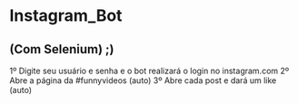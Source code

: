 # Instagram_Bot
## (Com Selenium) ;)

1º Digite seu usuário e senha e o bot realizará o login no instagram.com
2º Abre a página da #funnyvideos (auto)
3º Abre cada post e dará um like (auto)
